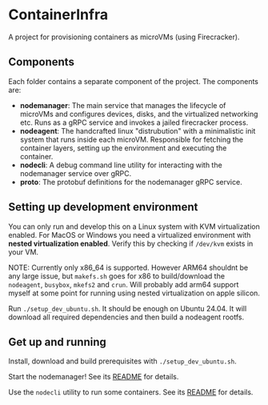 # ContainerInfra

A project for provisioning containers as microVMs (using Firecracker).

## Components

Each folder contains a separate component of the project. The components are:

- **nodemanager**: The main service that manages the lifecycle of microVMs and configures devices, disks, and the virtualized networking etc. Runs as a gRPC service and invokes a jailed firecracker process.
- **nodeagent**: The handcrafted linux "distrubution" with a minimalistic init system that runs inside each microVM. Responsible for fetching the container layers, setting up the environment and executing the container.
- **nodecli**: A debug command line utility for interacting with the nodemanager service over gRPC.
- **proto**: The protobuf definitions for the nodemanager gRPC service.

## Setting up development environment

You can only run and develop this on a Linux system with KVM virtualization enabled. For MacOS or Windows you need a virtualized environment with **nested virtualization enabled**. Verify this by checking if `/dev/kvm` exists in your VM.

NOTE: Currently only x86_64 is supported. However ARM64 shouldnt be any large issue, but `makefs.sh` goes for x86 to build/download the `nodeagent`, `busybox`, `mkefs2` and `crun`. 
Will probably add arm64 support myself at some point for running using nested virtualization on apple silicon.

Run `./setup_dev_ubuntu.sh`. It should be enough on Ubuntu 24.04.
It will download all required dependencies and then build a nodeagent rootfs.

## Get up and running

Install, download and build prerequisites with `./setup_dev_ubuntu.sh`.

Start the nodemanager! See its [README](./nodemanager/README.md) for details.

Use the `nodecli` utility to run some containers. See its [README](./nodecli/README.md) for details.
